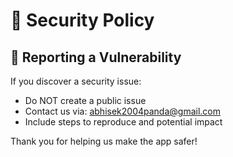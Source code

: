 # 🔐 Security Policy

## 🚨 Reporting a Vulnerability

If you discover a security issue:

- Do NOT create a public issue
- Contact us via: [abhisek2004panda@gmail.com](mailto:abhisek2004panda@gmail.com)
- Include steps to reproduce and potential impact

Thank you for helping us make the app safer!
